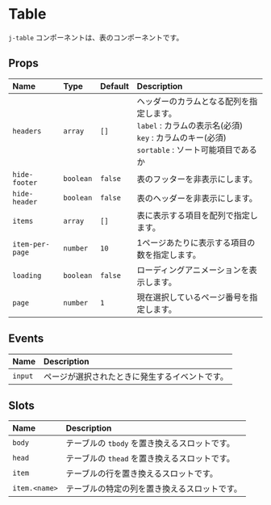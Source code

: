 # Table

`j-table` コンポーネントは、表のコンポーネントです。

## Props

|Name|Type|Default|Description|
|:--|:--|:--|:--|
|`headers`|`array`|`[]`|ヘッダーのカラムとなる配列を指定します。<br> `label` : カラムの表示名(必須)<br> `key` : カラムのキー(必須)<br> `sortable` : ソート可能項目であるか|
|`hide-footer`|`boolean`|`false`|表のフッターを非表示にします。|
|`hide-header`|`boolean`|`false`|表のヘッダーを非表示にします。|
|`items`|`array`|`[]`|表に表示する項目を配列で指定します。|
|`item-per-page`|`number`|`10`|1ページあたりに表示する項目の数を指定します。|
|`loading`|`boolean`|`false`|ローディングアニメーションを表示します。|
|`page`|`number`|`1`|現在選択しているページ番号を指定します。|

## Events

|Name|Description|
|:--|:--|
|`input`|ページが選択されたときに発生するイベントです。|

## Slots

|Name|Description|
|:--|:--|
|`body`|テーブルの `tbody` を置き換えるスロットです。|
|`head`|テーブルの `thead` を置き換えるスロットです。|
|`item`|テーブルの行を置き換えるスロットです。|
|`item.<name>`|テーブルの特定の列を置き換えるスロットです。|
